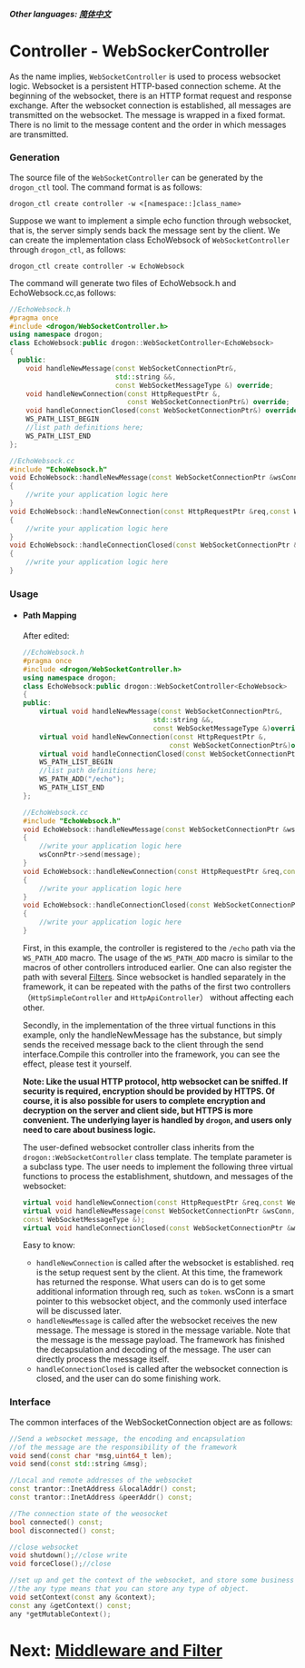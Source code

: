 ##### Other languages: [简体中文](/CHN/CHN-04-3-控制器-WebSocketController)

# Controller - WebSockerController

As the name implies, `WebSocketController` is used to process websocket logic. Websocket is a persistent HTTP-based connection scheme. At the beginning of the websocket, there is an HTTP format request and response exchange. After the websocket connection is established, all messages are transmitted on the websocket. The message is wrapped in a fixed format. There is no limit to the message content and the order in which messages are transmitted.

### Generation

The source file of the `WebSocketController` can be generated by the `drogon_ctl` tool. The command format is as follows:

```shell
drogon_ctl create controller -w <[namespace::]class_name>
```

Suppose we want to implement a simple echo function through websocket, that is, the server simply sends back the message sent by the client. We can create the implementation class EchoWebsock of `WebSocketController` through `drogon_ctl`, as follows:

```shell
drogon_ctl create controller -w EchoWebsock
```

The command will generate two files of EchoWebsock.h and EchoWebsock.cc,as follows:

```c++
//EchoWebsock.h
#pragma once
#include <drogon/WebSocketController.h>
using namespace drogon;
class EchoWebsock:public drogon::WebSocketController<EchoWebsock>
{
  public:
    void handleNewMessage(const WebSocketConnectionPtr&,
                          std::string &&,
                          const WebSocketMessageType &) override;
    void handleNewConnection(const HttpRequestPtr &,
                             const WebSocketConnectionPtr&) override;
    void handleConnectionClosed(const WebSocketConnectionPtr&) override;
    WS_PATH_LIST_BEGIN
    //list path definitions here;
    WS_PATH_LIST_END
};
```

```c++
//EchoWebsock.cc
#include "EchoWebsock.h"
void EchoWebsock::handleNewMessage(const WebSocketConnectionPtr &wsConnPtr,std::string &&message)
{
    //write your application logic here
}
void EchoWebsock::handleNewConnection(const HttpRequestPtr &req,const WebSocketConnectionPtr &wsConnPtr)
{
    //write your application logic here
}
void EchoWebsock::handleConnectionClosed(const WebSocketConnectionPtr &wsConnPtr)
{
    //write your application logic here
}
```

### Usage

- #### Path Mapping

  After edited:

  ```c++
  //EchoWebsock.h
  #pragma once
  #include <drogon/WebSocketController.h>
  using namespace drogon;
  class EchoWebsock:public drogon::WebSocketController<EchoWebsock>
  {
  public:
      virtual void handleNewMessage(const WebSocketConnectionPtr&,
                                  std::string &&,
                                  const WebSocketMessageType &)override;
      virtual void handleNewConnection(const HttpRequestPtr &,
                                      const WebSocketConnectionPtr&)override;
      virtual void handleConnectionClosed(const WebSocketConnectionPtr&)override;
      WS_PATH_LIST_BEGIN
      //list path definitions here;
      WS_PATH_ADD("/echo");
      WS_PATH_LIST_END
  };
  ```

  ```c++
  //EchoWebsock.cc
  #include "EchoWebsock.h"
  void EchoWebsock::handleNewMessage(const WebSocketConnectionPtr &wsConnPtr,std::string &&message)
  {
      //write your application logic here
      wsConnPtr->send(message);
  }
  void EchoWebsock::handleNewConnection(const HttpRequestPtr &req,const WebSocketConnectionPtr &wsConnPtr)
  {
      //write your application logic here
  }
  void EchoWebsock::handleConnectionClosed(const WebSocketConnectionPtr &wsConnPtr)
  {
      //write your application logic here
  }
  ```

  First, in this example, the controller is registered to the `/echo` path via the `WS_PATH_ADD` macro. The usage of the `WS_PATH_ADD` macro is similar to the macros of other controllers introduced earlier. One can also register the path with several [Filters](/ENG//ENG/ENG-05-Middleware-and-Filter). Since websocket is handled separately in the framework, it can be repeated with the paths of the first two controllers（`HttpSimpleController` and `HttpApiController`） without affecting each other.

  Secondly, in the implementation of the three virtual functions in this example, only the handleNewMessage has the substance, but simply sends the received message back to the client through the send interface.Compile this controller into the framework, you can see the effect, please test it yourself.

  **Note: Like the usual HTTP protocol, http websocket can be sniffed. If security is required, encryption should be provided by HTTPS. Of course, it is also possible for users to complete encryption and decryption on the server and client side, but HTTPS is more convenient. The underlying layer is handled by `drogon`, and users only need to care about business logic.**

  The user-defined websocket controller class inherits from the `drogon::WebSocketController` class template. The template parameter is a subclass type. The user needs to implement the following three virtual functions to process the establishment, shutdown, and messages of the websocket:

  ```c++
  virtual void handleNewConnection(const HttpRequestPtr &req,const WebSocketConnectionPtr &wsConn);
  virtual void handleNewMessage(const WebSocketConnectionPtr &wsConn,std::string &&message,
  const WebSocketMessageType &);
  virtual void handleConnectionClosed(const WebSocketConnectionPtr &wsConn);
  ```

  Easy to know:

  - `handleNewConnection` is called after the websocket is established. req is the setup request sent by the client. At this time, the framework has returned the response. What users can do is to get some additional information through req, such as `token`. wsConn is a smart pointer to this websocket object, and the commonly used interface will be discussed later.
  - `handleNewMessage` is called after the websocket receives the new message. The message is stored in the message variable. Note that the message is the message payload. The framework has finished the decapsulation and decoding of the message. The user can directly process the message itself.
  - `handleConnectionClosed` is called after the websocket connection is closed, and the user can do some finishing work.

### Interface

  The common interfaces of the WebSocketConnection object are as follows:
  
  ```c++
  //Send a websocket message, the encoding and encapsulation
  //of the message are the responsibility of the framework
  void send(const char *msg,uint64_t len);
  void send(const std::string &msg);

  //Local and remote addresses of the websocket
  const trantor::InetAddress &localAddr() const;
  const trantor::InetAddress &peerAddr() const;

  //The connection state of the weosocket
  bool connected() const;
  bool disconnected() const;

  //close websocket
  void shutdown();//close write
  void forceClose();//close

  //set up and get the context of the websocket, and store some business data from users.
  //the any type means that you can store any type of object.
  void setContext(const any &context);
  const any &getContext() const;
  any *getMutableContext();
  ```

# Next: [Middleware and Filter](/ENG/ENG-05-Middleware-and-Filter)
